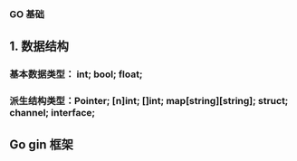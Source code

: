 ### GO 基础
## 1. 数据结构
### 基本数据类型： int; bool; float;
### 派生结构类型：Pointer; [n]int; []int; map[string][string]; struct; channel; interface;
## Go gin 框架

